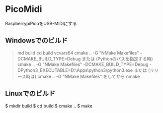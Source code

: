 # PicoMidi
RaspberrypiPicoをUSB-MIDIにする

## Windowsでのビルド
> md build
> cd build
> vcvars64
> cmake .. -G "NMake Makefiles" -DCMAKE_BUILD_TYPE=Debug
または (Pythonのパスを指定する時)
> cmake .. -G "NMake Makefiles" -DCMAKE_BUILD_TYPE=Debug -DPython3_EXECUTABLE=D:\Apps\python3\python3.exe
または (リリース時は)
> cmake .. -G "NMake Makefiles"
をしてから
> nmake

## Linuxでのビルド
$ mkdir build
$ cd build
$ cmake ..
$ make

